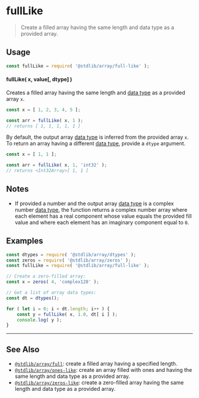 <!--

@license Apache-2.0

Copyright (c) 2024 The Stdlib Authors.

Licensed under the Apache License, Version 2.0 (the "License");
you may not use this file except in compliance with the License.
You may obtain a copy of the License at

   http://www.apache.org/licenses/LICENSE-2.0

Unless required by applicable law or agreed to in writing, software
distributed under the License is distributed on an "AS IS" BASIS,
WITHOUT WARRANTIES OR CONDITIONS OF ANY KIND, either express or implied.
See the License for the specific language governing permissions and
limitations under the License.

-->

# fullLike

> Create a filled array having the same length and data type as a provided array.

<!-- Section to include introductory text. Make sure to keep an empty line after the intro `section` element and another before the `/section` close. -->

<section class="intro">

</section>

<!-- /.intro -->

<!-- Package usage documentation. -->

<section class="usage">

## Usage

```javascript
const fullLike = require( '@stdlib/array/full-like' );
```

#### fullLike( x, value\[, dtype] )

Creates a filled array having the same length and [data type][@stdlib/array/dtypes] as a provided array `x`.

```javascript
const x = [ 1, 2, 3, 4, 5 ];

const arr = fullLike( x, 1 );
// returns [ 1, 1, 1, 1, 1 ]
```

By default, the output array [data type][@stdlib/array/dtypes] is inferred from the provided array `x`. To return an array having a different [data type][@stdlib/array/dtypes], provide a `dtype` argument.

```javascript
const x = [ 1, 1 ];

const arr = fullLike( x, 1, 'int32' );
// returns <Int32Array>[ 1, 1 ]
```

</section>

<!-- /.usage -->

<!-- Package usage notes. Make sure to keep an empty line after the `section` element and another before the `/section` close. -->

<section class="notes">

## Notes

-   If provided a number and the output array [data type][@stdlib/array/dtypes] is a complex number [data type][@stdlib/array/dtypes], the function returns a complex number array where each element has a real component whose value equals the provided fill value and where each element has an imaginary component equal to `0`.

</section>

<!-- /.notes -->

<!-- Package usage examples. -->

<section class="examples">

## Examples

<!-- eslint no-undef: "error" -->

```javascript
const dtypes = require( '@stdlib/array/dtypes' );
const zeros = require( '@stdlib/array/zeros' );
const fullLike = require( '@stdlib/array/full-like' );

// Create a zero-filled array:
const x = zeros( 4, 'complex128' );

// Get a list of array data types:
const dt = dtypes();

for ( let i = 0; i < dt.length; i++ ) {
    const y = fullLike( x, 1.0, dt[ i ] );
    console.log( y );
}
```

</section>

<!-- /.examples -->

<!-- Section to include cited references. If references are included, add a horizontal rule *before* the section. Make sure to keep an empty line after the `section` element and another before the `/section` close. -->

<section class="references">

</section>

<!-- /.references -->

<!-- Section for related `stdlib` packages. Do not manually edit this section, as it is automatically populated. -->

<section class="related">

* * *

## See Also

-   <span class="package-name">[`@stdlib/array/full`][@stdlib/array/full]</span><span class="delimiter">: </span><span class="description">create a filled array having a specified length.</span>
-   <span class="package-name">[`@stdlib/array/ones-like`][@stdlib/array/ones-like]</span><span class="delimiter">: </span><span class="description">create an array filled with ones and having the same length and data type as a provided array.</span>
-   <span class="package-name">[`@stdlib/array/zeros-like`][@stdlib/array/zeros-like]</span><span class="delimiter">: </span><span class="description">create a zero-filled array having the same length and data type as a provided array.</span>

</section>

<!-- /.related -->

<!-- Section for all links. Make sure to keep an empty line after the `section` element and another before the `/section` close. -->

<section class="links">

[@stdlib/array/dtypes]: https://github.com/stdlib-js/stdlib/tree/develop/lib/node_modules/%40stdlib/array/dtypes

<!-- <related-links> -->

[@stdlib/array/full]: https://github.com/stdlib-js/stdlib/tree/develop/lib/node_modules/%40stdlib/array/full

[@stdlib/array/ones-like]: https://github.com/stdlib-js/stdlib/tree/develop/lib/node_modules/%40stdlib/array/ones-like

[@stdlib/array/zeros-like]: https://github.com/stdlib-js/stdlib/tree/develop/lib/node_modules/%40stdlib/array/zeros-like

<!-- </related-links> -->

</section>

<!-- /.links -->
